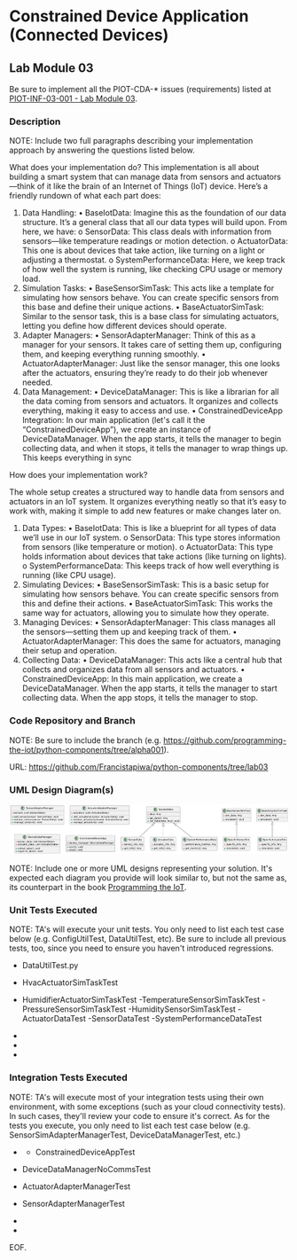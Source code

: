 # Constrained Device Application (Connected Devices)

## Lab Module 03

Be sure to implement all the PIOT-CDA-* issues (requirements) listed at [PIOT-INF-03-001 - Lab Module 03](https://github.com/orgs/programming-the-iot/projects/1#column-10488379).

### Description

NOTE: Include two full paragraphs describing your implementation approach by answering the questions listed below.

What does your implementation do? 
This implementation is all about building a smart system that can manage data from sensors and actuators—think of it like the brain of an Internet of Things (IoT) device. Here’s a friendly rundown of what each part does:
1. Data Handling:
•	BaseIotData: Imagine this as the foundation of our data structure. It’s a general class that all our data types will build upon. From here, we have:
o	SensorData: This class deals with information from sensors—like temperature readings or motion detection.
o	ActuatorData: This one is about devices that take action, like turning on a light or adjusting a thermostat.
o	SystemPerformanceData: Here, we keep track of how well the system is running, like checking CPU usage or memory load.
2. Simulation Tasks:
•	BaseSensorSimTask: This acts like a template for simulating how sensors behave. You can create specific sensors from this base and define their unique actions.
•	BaseActuatorSimTask: Similar to the sensor task, this is a base class for simulating actuators, letting you define how different devices should operate.
3. Adapter Managers:
•	SensorAdapterManager: Think of this as a manager for your sensors. It takes care of setting them up, configuring them, and keeping everything running smoothly.
•	ActuatorAdapterManager: Just like the sensor manager, this one looks after the actuators, ensuring they’re ready to do their job whenever needed.
4. Data Management:
•	DeviceDataManager: This is like a librarian for all the data coming from sensors and actuators. It organizes and collects everything, making it easy to access and use.
•	ConstrainedDeviceApp Integration: In our main application (let's call it the “ConstrainedDeviceApp”), we create an instance of DeviceDataManager. When the app starts, it tells the manager to begin collecting data, and when it stops, it tells the manager to wrap things up. This keeps everything in sync


How does your implementation work?

The whole setup creates a structured way to handle data from sensors and actuators in an IoT system. It organizes everything neatly so that it’s easy to work with, making it simple to add new features or make changes later on.

1. Data Types:
•	BaseIotData: This is like a blueprint for all types of data we’ll use in our IoT system.
o	SensorData: This type stores information from sensors (like temperature or motion).
o	ActuatorData: This type holds information about devices that take actions (like turning on lights).
o	SystemPerformanceData: This keeps track of how well everything is running (like CPU usage).
2. Simulating Devices:
•	BaseSensorSimTask: This is a basic setup for simulating how sensors behave. You can create specific sensors from this and define their actions.
•	BaseActuatorSimTask: This works the same way for actuators, allowing you to simulate how they operate.
3. Managing Devices:
•	SensorAdapterManager: This class manages all the sensors—setting them up and keeping track of them.
•	ActuatorAdapterManager: This does the same for actuators, managing their setup and operation.
4. Collecting Data:
•	DeviceDataManager: This acts like a central hub that collects and organizes data from all sensors and actuators.
•	ConstrainedDeviceApp: In this main application, we create a DeviceDataManager. When the app starts, it tells the manager to start collecting data. When the app stops, it tells the manager to stop.


### Code Repository and Branch

NOTE: Be sure to include the branch (e.g. https://github.com/programming-the-iot/python-components/tree/alpha001).

URL: https://github.com/Francistapiwa/python-components/tree/lab03

### UML Design Diagram(s)

![alt text](image.png)






NOTE: Include one or more UML designs representing your solution. It's expected each
diagram you provide will look similar to, but not the same as, its counterpart in the
book [Programming the IoT](https://learning.oreilly.com/library/view/programming-the-internet/9781492081401/).


### Unit Tests Executed

NOTE: TA's will execute your unit tests. You only need to list each test case below
(e.g. ConfigUtilTest, DataUtilTest, etc). Be sure to include all previous tests, too,
since you need to ensure you haven't introduced regressions.
- DataUtilTest.py
- HvacActuatorSimTaskTest
- HumidifierActuatorSimTaskTest
-TemperatureSensorSimTaskTest
-PressureSensorSimTaskTest
-HumiditySensorSimTaskTest
-ActuatorDataTest
-SensorDataTest
-SystemPerformanceDataTest

- 
- 
- 

### Integration Tests Executed

NOTE: TA's will execute most of your integration tests using their own environment, with
some exceptions (such as your cloud connectivity tests). In such cases, they'll review
your code to ensure it's correct. As for the tests you execute, you only need to list each
test case below (e.g. SensorSimAdapterManagerTest, DeviceDataManagerTest, etc.)

- - ConstrainedDeviceAppTest
- DeviceDataManagerNoCommsTest
- ActuatorAdapterManagerTest
- SensorAdapterManagerTest

- 
- 

EOF.
